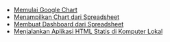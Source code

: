 - [Memulai Google Chart](/visin_gchart/content/get_started.md)
- [Menampilkan Chart dari Spreadsheet](/visin_gchart/content/gchart_load_csv.md)
- [Membuat Dashboard dari Spreadsheet](/visin_gchart/content/gchart_dashboard.md)
- [Menjalankan Aplikasi HTML Statis di Komputer Lokal]()
